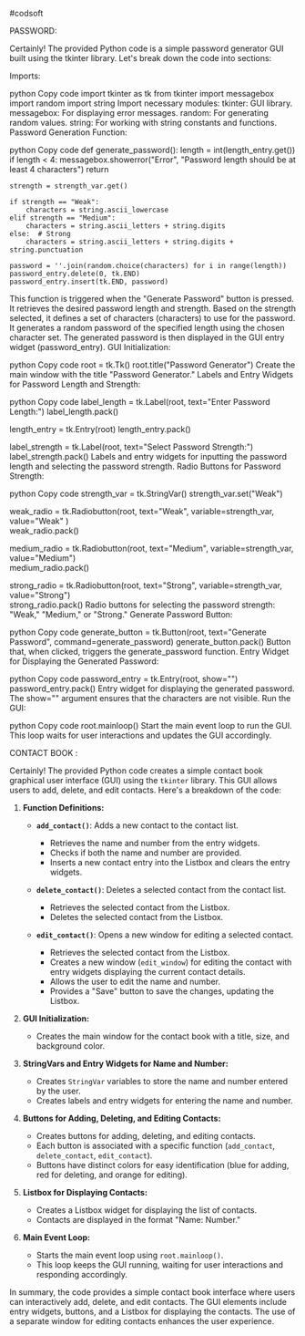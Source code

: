 #codsoft




PASSWORD:

Certainly! The provided Python code is a simple password generator GUI built using the tkinter library. Let's break down the code into sections:

Imports:

python
Copy code
import tkinter as tk
from tkinter import messagebox
import random
import string
Import necessary modules:
tkinter: GUI library.
messagebox: For displaying error messages.
random: For generating random values.
string: For working with string constants and functions.
Password Generation Function:

python
Copy code
def generate_password():
    length = int(length_entry.get())
    if length < 4:
        messagebox.showerror("Error", "Password length should be at least 4 characters")
        return

    strength = strength_var.get()

    if strength == "Weak":
        characters = string.ascii_lowercase
    elif strength == "Medium":
        characters = string.ascii_letters + string.digits
    else:  # Strong
        characters = string.ascii_letters + string.digits + string.punctuation

    password = ''.join(random.choice(characters) for i in range(length))
    password_entry.delete(0, tk.END)
    password_entry.insert(tk.END, password)
This function is triggered when the "Generate Password" button is pressed.
It retrieves the desired password length and strength.
Based on the strength selected, it defines a set of characters (characters) to use for the password.
It generates a random password of the specified length using the chosen character set.
The generated password is then displayed in the GUI entry widget (password_entry).
GUI Initialization:

python
Copy code
root = tk.Tk()
root.title("Password Generator")
Create the main window with the title "Password Generator."
Labels and Entry Widgets for Password Length and Strength:

python
Copy code
label_length = tk.Label(root, text="Enter Password Length:")
label_length.pack()

length_entry = tk.Entry(root)
length_entry.pack()

label_strength = tk.Label(root, text="Select Password Strength:")
label_strength.pack()
Labels and entry widgets for inputting the password length and selecting the password strength.
Radio Buttons for Password Strength:

python
Copy code
strength_var = tk.StringVar()
strength_var.set("Weak")

weak_radio = tk.Radiobutton(root, text="Weak", variable=strength_var, value="Weak" )  
weak_radio.pack()

medium_radio = tk.Radiobutton(root, text="Medium", variable=strength_var, value="Medium")  
medium_radio.pack()

strong_radio = tk.Radiobutton(root, text="Strong", variable=strength_var, value="Strong")  
strong_radio.pack()
Radio buttons for selecting the password strength: "Weak," "Medium," or "Strong."
Generate Password Button:

python
Copy code
generate_button = tk.Button(root, text="Generate Password", command=generate_password)
generate_button.pack()
Button that, when clicked, triggers the generate_password function.
Entry Widget for Displaying the Generated Password:

python
Copy code
password_entry = tk.Entry(root, show="")
password_entry.pack()
Entry widget for displaying the generated password. The show="" argument ensures that the characters are not visible.
Run the GUI:

python
Copy code
root.mainloop()
Start the main event loop to run the GUI. This loop waits for user interactions and updates the GUI accordingly.















CONTACT BOOK :


Certainly! The provided Python code creates a simple contact book graphical user interface (GUI) using the `tkinter` library. This GUI allows users to add, delete, and edit contacts. Here's a breakdown of the code:

1. **Function Definitions:**
    - **`add_contact()`**: Adds a new contact to the contact list.
        - Retrieves the name and number from the entry widgets.
        - Checks if both the name and number are provided.
        - Inserts a new contact entry into the Listbox and clears the entry widgets.

    - **`delete_contact()`**: Deletes a selected contact from the contact list.
        - Retrieves the selected contact from the Listbox.
        - Deletes the selected contact from the Listbox.

    - **`edit_contact()`**: Opens a new window for editing a selected contact.
        - Retrieves the selected contact from the Listbox.
        - Creates a new window (`edit_window`) for editing the contact with entry widgets displaying the current contact details.
        - Allows the user to edit the name and number.
        - Provides a "Save" button to save the changes, updating the Listbox.

2. **GUI Initialization:**
    - Creates the main window for the contact book with a title, size, and background color.

3. **StringVars and Entry Widgets for Name and Number:**
    - Creates `StringVar` variables to store the name and number entered by the user.
    - Creates labels and entry widgets for entering the name and number.

4. **Buttons for Adding, Deleting, and Editing Contacts:**
    - Creates buttons for adding, deleting, and editing contacts.
    - Each button is associated with a specific function (`add_contact`, `delete_contact`, `edit_contact`).
    - Buttons have distinct colors for easy identification (blue for adding, red for deleting, and orange for editing).

5. **Listbox for Displaying Contacts:**
    - Creates a Listbox widget for displaying the list of contacts.
    - Contacts are displayed in the format "Name: Number."

6. **Main Event Loop:**
    - Starts the main event loop using `root.mainloop()`.
    - This loop keeps the GUI running, waiting for user interactions and responding accordingly.

In summary, the code provides a simple contact book interface where users can interactively add, delete, and edit contacts. The GUI elements include entry widgets, buttons, and a Listbox for displaying the contacts. The use of a separate window for editing contacts enhances the user experience.


